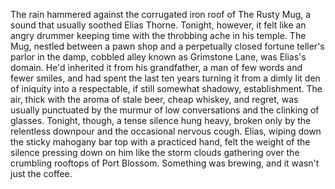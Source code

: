 The rain hammered against the corrugated iron roof of The Rusty Mug, a sound that usually soothed Elias Thorne. Tonight, however, it felt like an angry drummer keeping time with the throbbing ache in his temple.  The Mug, nestled between a pawn shop and a perpetually closed fortune teller's parlor in the damp, cobbled alley known as Grimstone Lane, was Elias's domain.  He'd inherited it from his grandfather, a man of few words and fewer smiles, and had spent the last ten years turning it from a dimly lit den of iniquity into a respectable, if still somewhat shadowy, establishment.  The air, thick with the aroma of stale beer, cheap whiskey, and regret, was usually punctuated by the murmur of low conversations and the clinking of glasses.  Tonight, though, a tense silence hung heavy, broken only by the relentless downpour and the occasional nervous cough. Elias, wiping down the sticky mahogany bar top with a practiced hand, felt the weight of the silence pressing down on him like the storm clouds gathering over the crumbling rooftops of Port Blossom.  Something was brewing, and it wasn't just the coffee.

